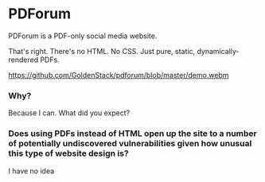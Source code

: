 # PDForum

PDForum is a PDF-only social media website.

That's right. There's no HTML. No CSS. Just pure, static, dynamically-rendered PDFs.

https://github.com/GoldenStack/pdforum/blob/master/demo.webm

### Why?

Because I can. What did you expect?

### Does using PDFs instead of HTML open up the site to a number of potentially undiscovered vulnerabilities given how unusual this type of website design is?

I have no idea